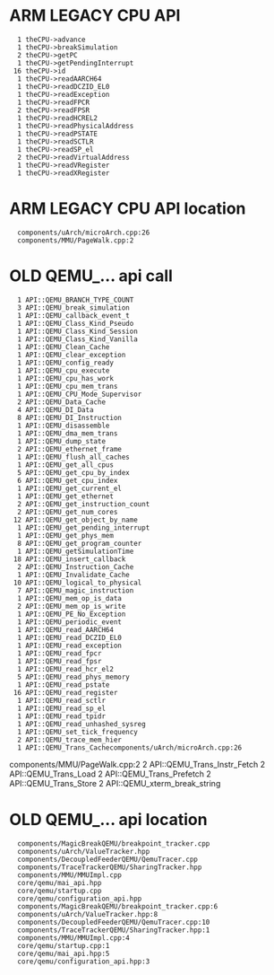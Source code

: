 ARM LEGACY CPU API
==================
      1 theCPU->advance
      1 theCPU->breakSimulation
      2 theCPU->getPC
      1 theCPU->getPendingInterrupt
     16 theCPU->id
      1 theCPU->readAARCH64
      1 theCPU->readDCZID_EL0
      1 theCPU->readException
      1 theCPU->readFPCR
      2 theCPU->readFPSR
      1 theCPU->readHCREL2
      1 theCPU->readPhysicalAddress
      1 theCPU->readPSTATE
      1 theCPU->readSCTLR
      1 theCPU->readSP_el
      2 theCPU->readVirtualAddress
      1 theCPU->readVRegister
      1 theCPU->readXRegister


ARM LEGACY CPU API location
===========================
      components/uArch/microArch.cpp:26
      components/MMU/PageWalk.cpp:2

OLD QEMU_... api call
=====================

      1 API::QEMU_BRANCH_TYPE_COUNT
      3 API::QEMU_break_simulation
      1 API::QEMU_callback_event_t
      1 API::QEMU_Class_Kind_Pseudo
      1 API::QEMU_Class_Kind_Session
      1 API::QEMU_Class_Kind_Vanilla
      1 API::QEMU_Clean_Cache
      1 API::QEMU_clear_exception
      1 API::QEMU_config_ready
      1 API::QEMU_cpu_execute
      1 API::QEMU_cpu_has_work
      1 API::QEMU_cpu_mem_trans
      1 API::QEMU_CPU_Mode_Supervisor
      2 API::QEMU_Data_Cache
      4 API::QEMU_DI_Data
      8 API::QEMU_DI_Instruction
      1 API::QEMU_disassemble
      1 API::QEMU_dma_mem_trans
      1 API::QEMU_dump_state
      2 API::QEMU_ethernet_frame
      1 API::QEMU_flush_all_caches
      1 API::QEMU_get_all_cpus
      5 API::QEMU_get_cpu_by_index
      6 API::QEMU_get_cpu_index
      1 API::QEMU_get_current_el
      1 API::QEMU_get_ethernet
      2 API::QEMU_get_instruction_count
      2 API::QEMU_get_num_cores
     12 API::QEMU_get_object_by_name
      1 API::QEMU_get_pending_interrupt
      1 API::QEMU_get_phys_mem
      8 API::QEMU_get_program_counter
      1 API::QEMU_getSimulationTime
     18 API::QEMU_insert_callback
      2 API::QEMU_Instruction_Cache
      1 API::QEMU_Invalidate_Cache
     10 API::QEMU_logical_to_physical
      7 API::QEMU_magic_instruction
      1 API::QEMU_mem_op_is_data
      2 API::QEMU_mem_op_is_write
      1 API::QEMU_PE_No_Exception
      1 API::QEMU_periodic_event
      1 API::QEMU_read_AARCH64
      1 API::QEMU_read_DCZID_EL0
      1 API::QEMU_read_exception
      1 API::QEMU_read_fpcr
      1 API::QEMU_read_fpsr
      1 API::QEMU_read_hcr_el2
      5 API::QEMU_read_phys_memory
      1 API::QEMU_read_pstate
     16 API::QEMU_read_register
      1 API::QEMU_read_sctlr
      1 API::QEMU_read_sp_el
      1 API::QEMU_read_tpidr
      1 API::QEMU_read_unhashed_sysreg
      1 API::QEMU_set_tick_frequency
      2 API::QEMU_trace_mem_hier
      1 API::QEMU_Trans_Cachecomponents/uArch/microArch.cpp:26
components/MMU/PageWalk.cpp:2
      2 API::QEMU_Trans_Instr_Fetch
      2 API::QEMU_Trans_Load
      2 API::QEMU_Trans_Prefetch
      2 API::QEMU_Trans_Store
      2 API::QEMU_xterm_break_string

OLD QEMU_... api location
=========================

      components/MagicBreakQEMU/breakpoint_tracker.cpp
      components/uArch/ValueTracker.hpp
      components/DecoupledFeederQEMU/QemuTracer.cpp
      components/TraceTrackerQEMU/SharingTracker.hpp
      components/MMU/MMUImpl.cpp
      core/qemu/mai_api.hpp
      core/qemu/startup.cpp
      core/qemu/configuration_api.hpp
      components/MagicBreakQEMU/breakpoint_tracker.cpp:6
      components/uArch/ValueTracker.hpp:8
      components/DecoupledFeederQEMU/QemuTracer.cpp:10
      components/TraceTrackerQEMU/SharingTracker.hpp:1
      components/MMU/MMUImpl.cpp:4
      core/qemu/startup.cpp:1
      core/qemu/mai_api.hpp:5
      core/qemu/configuration_api.hpp:3
